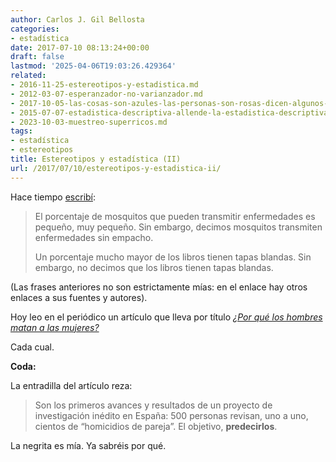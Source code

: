 ```yaml
---
author: Carlos J. Gil Bellosta
categories:
- estadística
date: 2017-07-10 08:13:24+00:00
draft: false
lastmod: '2025-04-06T19:03:26.429364'
related:
- 2016-11-25-estereotipos-y-estadistica.md
- 2012-03-07-esperanzador-no-varianzador.md
- 2017-10-05-las-cosas-son-azules-las-personas-son-rosas-dicen-algunos-sicologos.md
- 2015-07-07-estadistica-descriptiva-allende-la-estadistica-descriptiva.md
- 2023-10-03-muestreo-superricos.md
tags:
- estadística
- estereotipos
title: Estereotipos y estadística (II)
url: /2017/07/10/estereotipos-y-estadistica-ii/
---
```


Hace tiempo [escribí](https://www.datanalytics.com/2016/11/25/estereotipos-y-estadistica/):

>El porcentaje de mosquitos que pueden transmitir enfermedades es pequeño, muy pequeño. Sin embargo, decimos mosquitos transmiten enfermedades sin empacho.
>
>Un porcentaje mucho mayor de los libros tienen tapas blandas. Sin embargo, no decimos que los libros tienen tapas blandas.

(Las frases anteriores no son estrictamente mías: en el enlace hay otros enlaces a sus fuentes y autores).

Hoy leo en el periódico un artículo que lleva por título [_¿Por qué los hombres matan a las mujeres?_](https://politica.elpais.com/politica/2017/07/08/actualidad/1499533272_517542.html)

Cada cual.

**Coda:**

La entradilla del artículo reza:

>Son los primeros avances y resultados de un proyecto de investigación inédito en España: 500 personas revisan, uno a uno, cientos de “homicidios de pareja”. El objetivo, **predecirlos**.

La negrita es mía. Ya sabréis por qué.